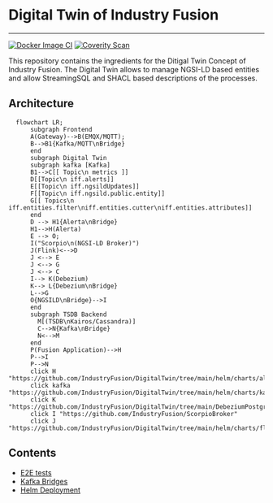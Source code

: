 # Digital Twin of Industry Fusion

---

[![Docker Image CI](https://github.com/IndustryFusion/DigitalTwin/actions/workflows/docker-build.yml/badge.svg)](https://github.com/IndustryFusion/DigitalTwin/actions/workflows/docker-build.yml) [![Coverity Scan](https://scan.coverity.com/projects/24133/badge.svg)](https://scan.coverity.com/projects/industryfusion-digitaltwin)

This repository contains the ingredients for the Ditigal Twin Concept of Industry Fusion. The Digital Twin allows to manage NGSI-LD based entities and allow StreamingSQL and SHACL based descriptions of the processes.

## Architecture

```mermaid
  flowchart LR;
      subgraph Frontend
      A(Gateway)-->B(EMQX/MQTT);
      B-->B1{Kafka/MQTT\nBridge}
      end
      subgraph Digital Twin
      subgraph kafka [Kafka]
      B1-->C[[ Topic\n metrics ]]
      D[[Topic\n iff.alerts]]
      E[[Topic\n iff.ngsildUpdates]]
      F[[Topic\n iff.ngsild.public.entity]]
      G[[ Topics\n iff.entities.filter\niff.entities.cutter\niff.entities.attributes]]
      end
      D --> H1{Alerta\nBridge}
      H1-->H(Alerta)
      E --> O;
      I("Scorpio\n(NGSI-LD Broker)")
      J(Flink)<-->D
      J <--> E
      J <--> G
      J <--> C
      I--> K(Debezium)
      K--> L{Debezium\nBridge}
      L-->G
      O{NGSILD\nBridge}-->I
      end
      subgraph TSDB Backend
        M[(TSDB\nKairos/Cassandra)]
        C-->N{Kafka\nBridge}
        N<-->M
      end
      P(Fusion Application)-->H
      P-->I
      P-->N
      click H "https://github.com/IndustryFusion/DigitalTwin/tree/main/helm/charts/alerta"
      click kafka "https://github.com/IndustryFusion/DigitalTwin/tree/main/helm/charts/kafka"
      click K "https://github.com/IndustryFusion/DigitalTwin/tree/main/DebeziumPostgresConnector"
      click I "https://github.com/IndustryFusion/ScorpioBroker"
      click J "https://github.com/IndustryFusion/DigitalTwin/tree/main/helm/charts/flink"
```

## Contents

* [E2E tests](test/README.md)
* [Kafka Bridges](KafkaBridge/README.md)
* [Helm Deployment](helm/README.md)
